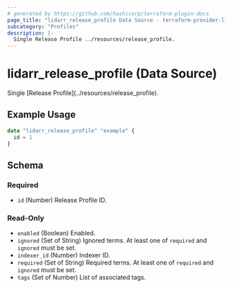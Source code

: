 ```yaml
---
# generated by https://github.com/hashicorp/terraform-plugin-docs
page_title: "lidarr_release_profile Data Source - terraform-provider-lidarr"
subcategory: "Profiles"
description: |-
  Single Release Profile ../resources/release_profile.
---
```


# lidarr_release_profile (Data Source)

<!-- subcategory:Profiles -->Single [Release Profile](../resources/release_profile).

## Example Usage

```terraform
data "lidarr_release_profile" "example" {
  id = 1
}
```

<!-- schema generated by tfplugindocs -->
## Schema

### Required

- `id` (Number) Release Profile ID.

### Read-Only

- `enabled` (Boolean) Enabled.
- `ignored` (Set of String) Ignored terms. At least one of `required` and `ignored` must be set.
- `indexer_id` (Number) Indexer ID.
- `required` (Set of String) Required terms. At least one of `required` and `ignored` must be set.
- `tags` (Set of Number) List of associated tags.


